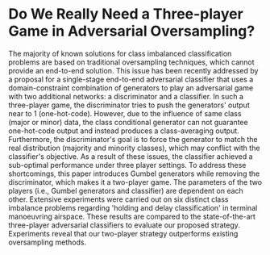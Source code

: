 # Do We Really Need a Three-player Game in Adversarial Oversampling?

The majority of known solutions for class imbalanced classification problems are based on traditional oversampling techniques, which cannot provide an end-to-end solution. This issue has been recently addressed by a proposal for a single-stage end-to-end adversarial classifier that uses a domain-constraint combination of generators to play an adversarial game with two additional networks: a discriminator and a classifier. In such a three-player game, the discriminator tries to push the generators' output near to 1 (one-hot-code). However, due to the influence of same class (major or minor) data, the class conditional generator can not guarantee one-hot-code output and instead produces a class-averaging output. Furthermore, the discriminator's goal is to force the generator to match the real distribution (majority and minority classes), which may conflict with the classifier's objective. As a result of these issues, the classifier achieved a sub-optimal performance under three player settings. To address these shortcomings, this paper introduces Gumbel generators while removing the discriminator, which makes it a two-player game. The parameters of the two players (i.e., Gumbel generators and classifier) are dependent on each other. Extensive experiments were carried out on six distinct class imbalance problems regarding 'holding and delay classification' in terminal manoeuvring airspace. These results are compared to the state-of-the-art three-player adversarial classifiers to evaluate our proposed strategy. Experiments reveal that our two-player strategy outperforms existing oversampling methods.
